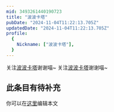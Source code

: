 ```yaml
---
mid: 3493261440190723
title: "波波卡塔"
pubDate: "2024-11-04T11:22:13.705Z"
updatedDate: "2024-11-04T11:22:13.705Z"
profile:
  {
    Nickname: ["波波卡塔"],
  }
---
```


关注[波波卡塔](https://space.bilibili.com/3493261440190723)谢谢喵~ 关注[波波卡塔](https://space.bilibili.com/3493261440190723)谢谢喵~

## 此条目有待补充
你可以在[这里](https://github.com/Yuhanawa/VTuber.ICU-Content/edit/master/v/波波卡塔/index.md)编辑本文
